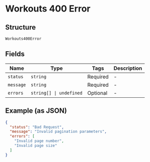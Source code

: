 
# Workouts 400 Error

## Structure

`Workouts400Error`

## Fields

| Name | Type | Tags | Description |
|  --- | --- | --- | --- |
| `status` | `string` | Required | - |
| `message` | `string` | Required | - |
| `errors` | `string[] \| undefined` | Optional | - |

## Example (as JSON)

```json
{
  "status": "Bad Request",
  "message": "Invalid pagination parameters",
  "errors": [
    "Invalid page number",
    "Invalid page size"
  ]
}
```

